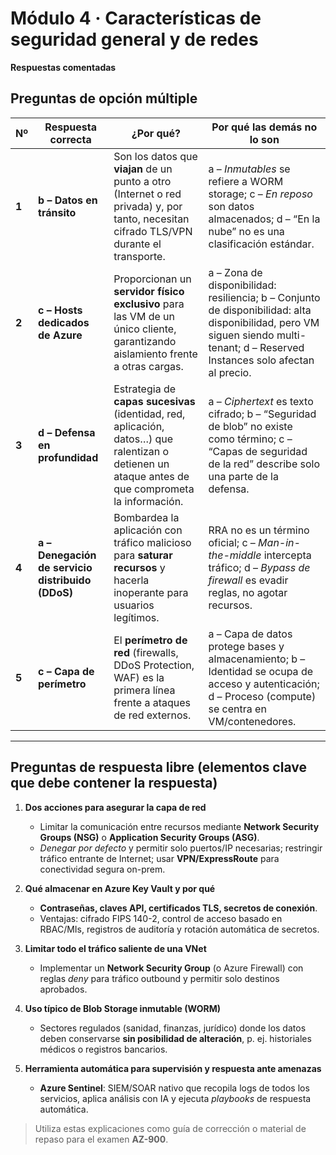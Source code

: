 # Módulo 4 · Características de seguridad general y de redes  
**Respuestas comentadas**

## Preguntas de opción múltiple

| Nº | Respuesta correcta | ¿Por qué? | Por qué las demás no lo son |
|----|--------------------|-----------|-----------------------------|
| **1** | **b – Datos en tránsito** | Son los datos que **viajan** de un punto a otro (Internet o red privada) y, por tanto, necesitan cifrado TLS/VPN durante el transporte. | a – *Inmutables* se refiere a WORM storage; c – *En reposo* son datos almacenados; d – “En la nube” no es una clasificación estándar. |
| **2** | **c – Hosts dedicados de Azure** | Proporcionan un **servidor físico exclusivo** para las VM de un único cliente, garantizando aislamiento frente a otras cargas. | a – Zona de disponibilidad: resiliencia; b – Conjunto de disponibilidad: alta disponibilidad, pero VM siguen siendo multi-tenant; d – Reserved Instances solo afectan al precio. |
| **3** | **d – Defensa en profundidad** | Estrategia de **capas sucesivas** (identidad, red, aplicación, datos…) que ralentizan o detienen un ataque antes de que comprometa la información. | a – *Ciphertext* es texto cifrado; b – “Seguridad de blob” no existe como término; c – “Capas de seguridad de la red” describe solo una parte de la defensa. |
| **4** | **a – Denegación de servicio distribuido (DDoS)** | Bombardea la aplicación con tráfico malicioso para **saturar recursos** y hacerla inoperante para usuarios legítimos. | RRA no es un término oficial; c – *Man-in-the-middle* intercepta tráfico; d – *Bypass de firewall* es evadir reglas, no agotar recursos. |
| **5** | **c – Capa de perímetro** | El **perímetro de red** (firewalls, DDoS Protection, WAF) es la primera línea frente a ataques de red externos. | a – Capa de datos protege bases y almacenamiento; b – Identidad se ocupa de acceso y autenticación; d – Proceso (compute) se centra en VM/contenedores. |

---

## Preguntas de respuesta libre (elementos clave que debe contener la respuesta)

1. **Dos acciones para asegurar la capa de red**  
   - Limitar la comunicación entre recursos mediante **Network Security Groups (NSG)** o **Application Security Groups (ASG)**.  
   - *Denegar por defecto* y permitir solo puertos/IP necesarias; restringir tráfico entrante de Internet; usar **VPN/ExpressRoute** para conectividad segura on-prem.  

2. **Qué almacenar en Azure Key Vault y por qué**  
   - **Contraseñas, claves API, certificados TLS, secretos de conexión**.  
   - Ventajas: cifrado FIPS 140-2, control de acceso basado en RBAC/MIs, registros de auditoría y rotación automática de secretos.  

3. **Limitar todo el tráfico saliente de una VNet**  
   - Implementar un **Network Security Group** (o Azure Firewall) con reglas *deny* para tráfico outbound y permitir solo destinos aprobados.  

4. **Uso típico de Blob Storage inmutable (WORM)**  
   - Sectores regulados (sanidad, finanzas, jurídico) donde los datos deben conservarse **sin posibilidad de alteración**, p. ej. historiales médicos o registros bancarios.  

5. **Herramienta automática para supervisión y respuesta ante amenazas**  
   - **Azure Sentinel**: SIEM/SOAR nativo que recopila logs de todos los servicios, aplica análisis con IA y ejecuta *playbooks* de respuesta automática.  

> Utiliza estas explicaciones como guía de corrección o material de repaso para el examen **AZ-900**.
